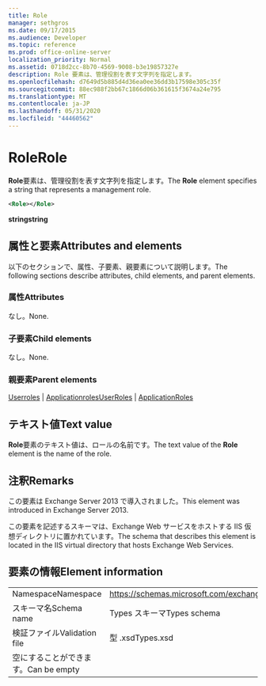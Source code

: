 ```yaml
---
title: Role
manager: sethgros
ms.date: 09/17/2015
ms.audience: Developer
ms.topic: reference
ms.prod: office-online-server
localization_priority: Normal
ms.assetid: 0718d2cc-8b70-4569-9008-b3e19857327e
description: Role 要素は、管理役割を表す文字列を指定します。
ms.openlocfilehash: d7649d5b885d4d36ea0ee36dd3b17598e305c35f
ms.sourcegitcommit: 88ec988f2bb67c1866d06b361615f3674a24e795
ms.translationtype: MT
ms.contentlocale: ja-JP
ms.lasthandoff: 05/31/2020
ms.locfileid: "44460562"
---
```

# <a name="role"></a><span data-ttu-id="799f6-103">Role</span><span class="sxs-lookup"><span data-stu-id="799f6-103">Role</span></span>

<span data-ttu-id="799f6-104">**Role**要素は、管理役割を表す文字列を指定します。</span><span class="sxs-lookup"><span data-stu-id="799f6-104">The **Role** element specifies a string that represents a management role.</span></span> 
  
```XML
<Role></Role>
```

 <span data-ttu-id="799f6-105">**string**</span><span class="sxs-lookup"><span data-stu-id="799f6-105">**string**</span></span>
## <a name="attributes-and-elements"></a><span data-ttu-id="799f6-106">属性と要素</span><span class="sxs-lookup"><span data-stu-id="799f6-106">Attributes and elements</span></span>

<span data-ttu-id="799f6-107">以下のセクションで、属性、子要素、親要素について説明します。</span><span class="sxs-lookup"><span data-stu-id="799f6-107">The following sections describe attributes, child elements, and parent elements.</span></span>
  
### <a name="attributes"></a><span data-ttu-id="799f6-108">属性</span><span class="sxs-lookup"><span data-stu-id="799f6-108">Attributes</span></span>

<span data-ttu-id="799f6-109">なし。</span><span class="sxs-lookup"><span data-stu-id="799f6-109">None.</span></span>
  
### <a name="child-elements"></a><span data-ttu-id="799f6-110">子要素</span><span class="sxs-lookup"><span data-stu-id="799f6-110">Child elements</span></span>

<span data-ttu-id="799f6-111">なし。</span><span class="sxs-lookup"><span data-stu-id="799f6-111">None.</span></span>
  
### <a name="parent-elements"></a><span data-ttu-id="799f6-112">親要素</span><span class="sxs-lookup"><span data-stu-id="799f6-112">Parent elements</span></span>

<span data-ttu-id="799f6-113">[Userroles](userroles.md)  | [Applicationroles](applicationroles.md)</span><span class="sxs-lookup"><span data-stu-id="799f6-113">[UserRoles](userroles.md) | [ApplicationRoles](applicationroles.md)</span></span>
  
## <a name="text-value"></a><span data-ttu-id="799f6-114">テキスト値</span><span class="sxs-lookup"><span data-stu-id="799f6-114">Text value</span></span>

<span data-ttu-id="799f6-115">**Role**要素のテキスト値は、ロールの名前です。</span><span class="sxs-lookup"><span data-stu-id="799f6-115">The text value of the **Role** element is the name of the role.</span></span> 
  
## <a name="remarks"></a><span data-ttu-id="799f6-116">注釈</span><span class="sxs-lookup"><span data-stu-id="799f6-116">Remarks</span></span>

<span data-ttu-id="799f6-117">この要素は Exchange Server 2013 で導入されました。</span><span class="sxs-lookup"><span data-stu-id="799f6-117">This element was introduced in Exchange Server 2013.</span></span>
  
<span data-ttu-id="799f6-118">この要素を記述するスキーマは、Exchange Web サービスをホストする IIS 仮想ディレクトリに置かれています。</span><span class="sxs-lookup"><span data-stu-id="799f6-118">The schema that describes this element is located in the IIS virtual directory that hosts Exchange Web Services.</span></span>
  
## <a name="element-information"></a><span data-ttu-id="799f6-119">要素の情報</span><span class="sxs-lookup"><span data-stu-id="799f6-119">Element information</span></span>

|||
|:-----|:-----|
|<span data-ttu-id="799f6-120">Namespace</span><span class="sxs-lookup"><span data-stu-id="799f6-120">Namespace</span></span>  <br/> |https://schemas.microsoft.com/exchange/services/2006/types  <br/> |
|<span data-ttu-id="799f6-121">スキーマ名</span><span class="sxs-lookup"><span data-stu-id="799f6-121">Schema name</span></span>  <br/> |<span data-ttu-id="799f6-122">Types スキーマ</span><span class="sxs-lookup"><span data-stu-id="799f6-122">Types schema</span></span>  <br/> |
|<span data-ttu-id="799f6-123">検証ファイル</span><span class="sxs-lookup"><span data-stu-id="799f6-123">Validation file</span></span>  <br/> |<span data-ttu-id="799f6-124">型 .xsd</span><span class="sxs-lookup"><span data-stu-id="799f6-124">Types.xsd</span></span>  <br/> |
|<span data-ttu-id="799f6-125">空にすることができます。</span><span class="sxs-lookup"><span data-stu-id="799f6-125">Can be empty</span></span>  <br/> ||
   

